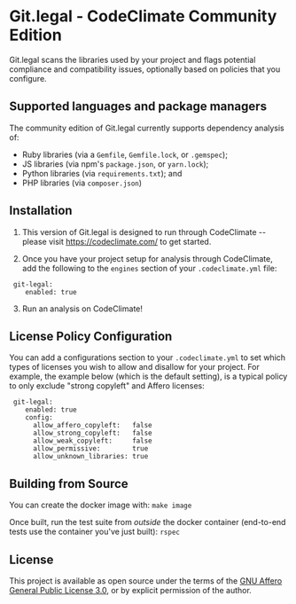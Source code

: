 # Git.legal - CodeClimate Community Edition

Git.legal scans the libraries used by your project and flags potential compliance and compatibility issues, optionally
based on policies that you configure.

## Supported languages and package managers

The community edition of Git.legal currently supports dependency analysis of:
- Ruby libraries (via a `Gemfile`, `Gemfile.lock`, or `.gemspec`);
- JS libraries (via npm's `package.json`, or `yarn.lock`);
- Python libraries (via `requirements.txt`); and
- PHP libraries (via `composer.json`)

## Installation

1. This version of Git.legal is designed to run through CodeClimate -- please visit https://codeclimate.com/ to get started.

2. Once you have your project setup for analysis through CodeClimate, add the following to the `engines` section of your
`.codeclimate.yml` file:

```
 git-legal:
    enabled: true
```

3. Run an analysis on CodeClimate!

## License Policy Configuration

You can add a configurations section to your `.codeclimate.yml` to set which types of licenses you wish to allow and
disallow for your project.  For example, the example below (which is the default setting), is a typical policy to only
exclude "strong copyleft" and Affero licenses:

```
 git-legal:
    enabled: true
    config:
      allow_affero_copyleft:   false
      allow_strong_copyleft:   false
      allow_weak_copyleft:     false
      allow_permissive:        true
      allow_unknown_libraries: true
```

## Building from Source

You can create the docker image with: `make image`

Once built, run the test suite from *outside* the docker container (end-to-end tests use the container you've just built): `rspec`

## License

This project is available as open source under the terms of the
[GNU Affero General Public License 3.0](https://www.gnu.org/licenses/agpl-3.0.en.html), or by explicit permission of
the author.


